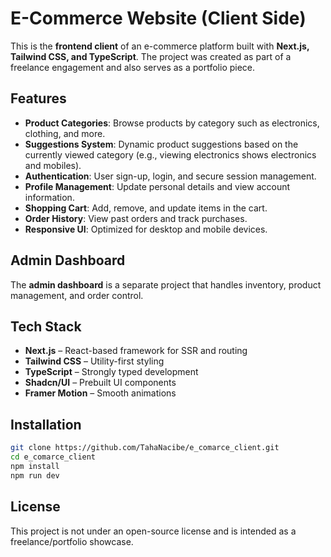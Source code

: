 # E-Commerce Website (Client Side)

This is the **frontend client** of an e-commerce platform built with **Next.js, Tailwind CSS, and TypeScript**. The project was created as part of a freelance engagement and also serves as a portfolio piece.

## Features

- **Product Categories**: Browse products by category such as electronics, clothing, and more.
- **Suggestions System**: Dynamic product suggestions based on the currently viewed category (e.g., viewing electronics shows electronics and mobiles).
- **Authentication**: User sign-up, login, and secure session management.
- **Profile Management**: Update personal details and view account information.
- **Shopping Cart**: Add, remove, and update items in the cart.
- **Order History**: View past orders and track purchases.
- **Responsive UI**: Optimized for desktop and mobile devices.

## Admin Dashboard

The **admin dashboard** is a separate project that handles inventory, product management, and order control.

## Tech Stack

- **Next.js** – React-based framework for SSR and routing
- **Tailwind CSS** – Utility-first styling
- **TypeScript** – Strongly typed development
- **Shadcn/UI** – Prebuilt UI components
- **Framer Motion** – Smooth animations

## Installation

```bash
git clone https://github.com/TahaNacibe/e_comarce_client.git
cd e_comarce_client
npm install
npm run dev
```

## License

This project is not under an open-source license and is intended as a freelance/portfolio showcase.

